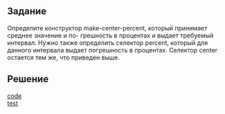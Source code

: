## Задание

Определите конструктор make-center-percent, который принимает среднее значение и по- грешность в процентах и выдает требуемый интервал. Нужно также определить селектор percent, который для данного интервала выдает погрешность в процентах. Селектор center остается тем же, что приведен выше.

## Решение
[code](../../src/chapter02/solution_12.rkt)  
[test](../../test/chapter02/test_12.rkt)